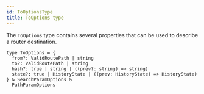 ```yaml
---
id: ToOptionsType
title: ToOptions type
---
```


The `ToOptions` type contains several properties that can be used to describe a router destination.

```tsx
type ToOptions = {
  from?: ValidRoutePath | string
  to?: ValidRoutePath | string
  hash?: true | string | ((prev?: string) => string)
  state?: true | HistoryState | ((prev: HistoryState) => HistoryState)
} & SearchParamOptions &
  PathParamOptions
```
